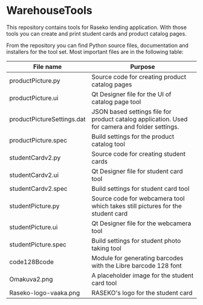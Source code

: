# WarehouseTools
This repository contains tools for Raseko lending application. With those tools you can create and print student cards and product catalog pages.

From the repository you can find Python source files, documentation and installers for the tool set. Most important files are in the following table:

| File name | Purpose |
|---|---|
productPicture.py | Source code for creating product catalog pages
productPicture.ui | Qt Designer file for the UI of catalog page tool
productPictureSettings.dat | JSON based settings file for product catalog application. Used for camera and folder settings.
productPicture.spec | Build settings for the product catalog tool
studentCardv2.py | Source code for creating student cards
studentCardv2.ui | Qt Designer file for student card tool
studentCardv2.spec | Build settings for student card tool
studentPicture.py | Source code for webcamera tool which takes still pictures for the student card
studentPicture.ui | Qt Designer file for the webcamera tool
studentPicture.spec | Build settings for student photo taking tool
code128Bcode | Module for generating barcodes with the Libre barcode 128 font
Omakuva2.png | A placeholder image for the student card tool
Raseko-logo-vaaka.png | RASEKO's logo for the student card




